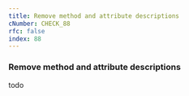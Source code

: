 ```yaml
---
title: Remove method and attribute descriptions
cNumber: CHECK_88
rfc: false
index: 88
---
```


### Remove method and attribute descriptions
todo
